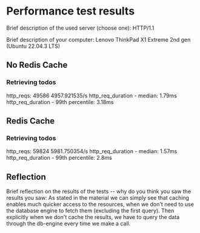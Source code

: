 # Performance test results

Brief description of the used server (choose one): HTTP/1.1

Brief description of your computer: Lenovo ThinkPad X1 Extreme 2nd gen (Ubuntu 22.04.3 LTS)

## No Redis Cache

### Retrieving todos

http_reqs: 49586  4957.921535/s
http_req_duration - median: 1.79ms
http_req_duration - 99th percentile: 3.18ms

## Redis Cache

### Retrieving todos

http_reqs: 59824  5981.750354/s
http_req_duration - median: 1.57ms 
http_req_duration - 99th percentile: 2.8ms

## Reflection

Brief reflection on the results of the tests -- why do you think you saw the results you saw:
As stated in the material we can simply see that caching enables much quicker access to the
resources, when we don't need to use the database engine to fetch them (excluding the first
query). Then explicitly when we don't cache the results, we have to query the data through
the db-engine every time we make a call.
